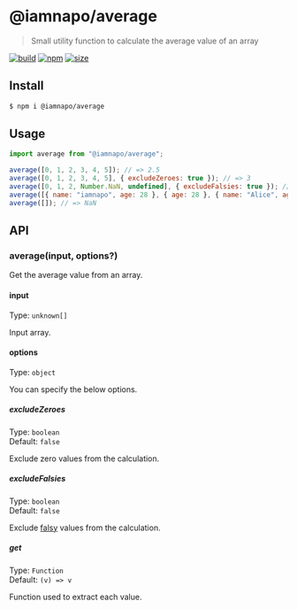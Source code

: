 # @iamnapo/average

> Small utility function to calculate the average value of an array

[![build](https://badges.iamnapo.me/ci/iamnapo/average)](https://github.com/iamnapo/average/actions) [![npm](https://badges.iamnapo.me/npm/@iamnapo/average)](https://www.npmjs.com/package/@iamnapo/average) [![size](https://badges.iamnapo.me/size/@iamnapo/average)](https://bundlephobia.com/result?p=@iamnapo/average)

## Install

```sh
$ npm i @iamnapo/average
```

## Usage

```js
import average from "@iamnapo/average";

average([0, 1, 2, 3, 4, 5]); // => 2.5
average([0, 1, 2, 3, 4, 5], { excludeZeroes: true }); // => 3
average([0, 1, 2, Number.NaN, undefined], { excludeFalsies: true }); // => 1.5
average([{ name: "iamnapo", age: 28 }, { age: 28 }, { name: "Alice", age: 25 }], { get: (v) => v.age }); // => 27
average([]); // => NaN
```

## API

### average(input, options?)

Get the average value from an array.

#### input

Type: `unknown[]`

Input array.

#### options

Type: `object`

You can specify the below options.

##### excludeZeroes

Type: `boolean`\
Default: `false`

Exclude zero values from the calculation.

##### excludeFalsies

Type: `boolean`\
Default: `false`

Exclude [falsy](https://developer.mozilla.org/en-US/docs/Glossary/Falsy) values from the calculation.

##### get

Type: `Function`\
Default: `(v) => v`

Function used to extract each value.
